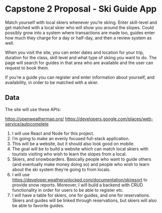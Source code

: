 # Capstone 2 Proposal - Ski Guide App
Match yourself with local skiers whenever you’re skiing. Enter skill-level and get matched with a local skier who will show you around the slopes. Could possibly grow into a system where transactions are made too, guides enter how much they charge for a day or half-day, and then a review system as well. 

When you visit the site, you can enter dates and location for your trip, duration for the class, skill level and what type of skiing you want to do. The page will search for guides in that area who are available and the user can request to book them. 

If you’re a guide you can register and enter information about yourself, and availability, in order to be matched with a skier. 

## Data
The site will use these APIs:

https://openweathermap.org/
https://developers.google.com/places/web-service/autocomplete

1. I will use React and Node for this project. 
2. I’m going to make an evenly focused full-stack application.
3. This will be a website, but it should also look good on mobile.
4. The goal will be to build a website which can match local skiers with tourists visiting who wish to learn the slopes from a local.
5. Skiers, and snowboarders. Basically people who want to guide others (and eventually make money doing so) and people who wish to learn about the ski system they’re going to from locals.
6. I will use https://developer.weatherunlocked.com/documentation/skiresort to provide snow reports. Moreover, I will build a backend with CRUD functionality in order for users to be able to register etc.
7. I will have a table for skiers, one for guides, and one for reservations. Skiers and guides will be linked through reservations, but skiers will also be able to favorite guides.